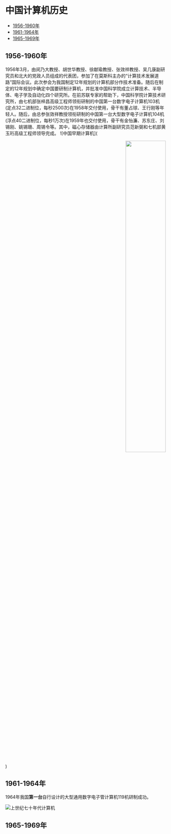 # 中国计算机历史

- [1956-1960年](#1956-1960年)
- [1961-1964年](#1961-1964年)
- [1965-1969年](#1965-1969年)

## 1956-1960年
  1956年3月，由闵乃大教授、胡世华教授、徐献瑜教授、张效祥教授、吴几康副研究员和北大的党政人员组成的代表团，参加了在莫斯科主办的“计算技术发展道路”国际会议。此次参会为我国制定12年规划的计算机部分作技术准备。随后在制定的12年规划中确定中国要研制计算机，并批准中国科学院成立计算技术、半导体、电子学及自动化四个研究所。在前苏联专家的帮助下，中国科学院计算技术研究所，由七机部张梓昌高级工程师领衔研制的中国第一台数字电子计算机103机(定点32二进制位，每秒2500次)在1958年交付使用，骨干有董占球、王行刚等年轻人。随后，由总参张效祥教授领衔研制的中国第一台大型数字电子计算机104机(浮点40二进制位，每秒1万次)在1959年也交付使用，骨干有金怡濂、苏东庄、刘锡刚、姚锡珊、周锡令等。其中，磁心存储器由计算所副研究员范新弼和七机部黄玉珩高级工程师领导完成。
![中国早期计算机](<div align=right><img src="https://raw.githubusercontent.com/lmm327/hello/main/2.png" width="50%" height="50%"></div>)

## 1961-1964年
  1964年我国**第一台**自行设计的大型通用数字电子管计算机119机研制成功。
  
![上世纪七十年代计算机](https://raw.githubusercontent.com/lmm327/hello/main/1.png)

## 1965-1969年








